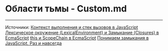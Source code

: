 # Области тьмы - Custom.md



************************************************************************************************************************************************************************
Источники:
[Контекст выполнения и стек вызовов в JavaScript](https://habr.com/ru/companies/ruvds/articles/422089/)
[Лексическое окружение (LexicalEnvironment) и Замыкание (Closures) в EcmaScript](https://habr.com/ru/articles/474852/)
[this и ScopeChain в EcmaScript](https://habr.com/ru/articles/468943/)
[Понимаем замыкания в JavaScript. Раз и навсегда](https://medium.com/@stasonmars/понимаем-замыкания-в-javascript-раз-и-навсегда-c211805b6898)
